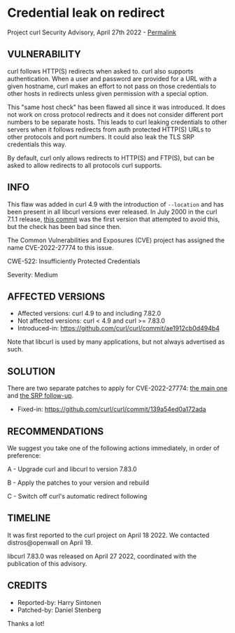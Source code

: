 Credential leak on redirect
===========================

Project curl Security Advisory, April 27th 2022 -
[Permalink](/docs/CVE-2022-27774.html)

VULNERABILITY
-------------

curl follows HTTP(S) redirects when asked to. curl also supports
authentication. When a user and password are provided for a URL with a given
hostname, curl makes an effort to not pass on those credentials to other hosts
in redirects unless given permission with a special option.

This "same host check" has been flawed all since it was introduced. It does
not work on cross protocol redirects and it does not consider different port
numbers to be separate hosts. This leads to curl leaking credentials to other
servers when it follows redirects from auth protected HTTP(S) URLs to other
protocols and port numbers. It could also leak the TLS SRP credentials this
way.

By default, curl only allows redirects to HTTP(S) and FTP(S), but can be asked
to allow redirects to all protocols curl supports.

INFO
----

This flaw was added in curl 4.9 with the introduction of `--location` and has
been present in all libcurl versions ever released. In July 2000 in the curl
7.1.1 release, [this commit](https://github.com/curl/curl/commit/29eda80f9669f) was the first
version that attempted to avoid this, but the check has been bad since then.

The Common Vulnerabilities and Exposures (CVE) project has assigned the name
CVE-2022-27774 to this issue.

CWE-522: Insufficiently Protected Credentials

Severity: Medium

AFFECTED VERSIONS
-----------------

- Affected versions: curl 4.9 to and including 7.82.0
- Not affected versions: curl < 4.9 and curl >= 7.83.0
- Introduced-in: https://github.com/curl/curl/commit/ae1912cb0d494b4

Note that libcurl is used by many applications, but not always advertised as
such.

SOLUTION
------------

There are two separate patches to apply for CVE-2022-27774: [the main
one](https://github.com/curl/curl/commit/620ea21410030a997) and [the SRP
follow-up](https://github.com/curl/curl/commit/139a54ed0a172ada).

- Fixed-in: https://github.com/curl/curl/commit/139a54ed0a172ada

RECOMMENDATIONS
---------------

We suggest you take one of the following actions immediately, in order of
preference:

 A - Upgrade curl and libcurl to version 7.83.0

 B - Apply the patches to your version and rebuild

 C - Switch off curl's automatic redirect following

TIMELINE
---------

It was first reported to the curl project on April 18 2022. We contacted
distros@openwall on April 19.

libcurl 7.83.0 was released on April 27 2022, coordinated with the
publication of this advisory.

CREDITS
-------

- Reported-by: Harry Sintonen
- Patched-by: Daniel Stenberg

Thanks a lot!
